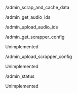 /admin\_scrap\_and\_cache\_data


/admin\_get\_audio\_ids


/admin\_upload\_audio\_ids


/admin\_get\_scrapper\_config

Unimplemented

/admin\_upload\_scrapper\_config

Unimplemented

/admin\_status

Unimplemented